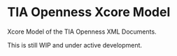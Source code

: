 # TIA Openness Xcore Model
Xcore Model of the TIA Openness XML Documents.

This is still WIP and under active development.
